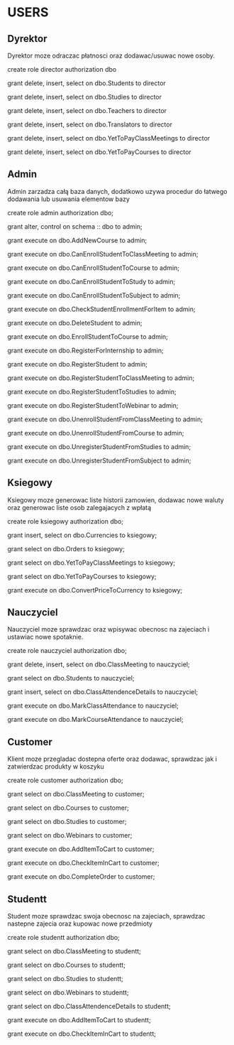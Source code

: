 # USERS

## Dyrektor

Dyrektor moze odraczac płatnosci oraz dodawac/usuwac nowe osoby.

create role director authorization dbo

grant delete, insert, select on dbo.Students to director

grant delete, insert, select on dbo.Studies to director

grant delete, insert, select on dbo.Teachers to director

grant delete, insert, select on dbo.Translators to director

grant delete, insert, select on dbo.YetToPayClassMeetings to director

grant delete, insert, select on dbo.YetToPayCourses to director

## Admin

Admin zarzadza całą baza danych, dodatkowo uzywa procedur do łatwego dodawania lub usuwania elementow bazy

create role admin authorization dbo;

grant alter, control on schema :: dbo to admin;

grant execute on dbo.AddNewCourse to admin;

grant execute on dbo.CanEnrollStudentToClassMeeting to admin;

grant execute on dbo.CanEnrollStudentToCourse to admin;

grant execute on dbo.CanEnrollStudentToStudy to admin;

grant execute on dbo.CanEnrollStudentToSubject to admin;

grant execute on dbo.CheckStudentEnrollmentForItem to admin;

grant execute on dbo.DeleteStudent to admin;

grant execute on dbo.EnrollStudentToCourse to admin;

grant execute on dbo.RegisterForInternship to admin;

grant execute on dbo.RegisterStudent to admin;

grant execute on dbo.RegisterStudentToClassMeeting to admin;

grant execute on dbo.RegisterStudentToStudies to admin;

grant execute on dbo.RegisterStudentToWebinar to admin;

grant execute on dbo.UnenrollStudentFromClassMeeting to admin;

grant execute on dbo.UnenrollStudentFromCourse to admin;

grant execute on dbo.UnregisterStudentFromStudies to admin;

grant execute on dbo.UnregisterStudentFromSubject to admin;

## Ksiegowy

Ksiegowy moze generowac liste historii zamowien, dodawac nowe waluty oraz generowac liste osob zalegajacych z wpłatą

create role ksiegowy authorization dbo;

grant insert, select on dbo.Currencies to ksiegowy;

grant select on dbo.Orders to ksiegowy;

grant select on dbo.YetToPayClassMeetings to ksiegowy;

grant select on dbo.YetToPayCourses to ksiegowy;

grant execute on dbo.ConvertPriceToCurrency to ksiegowy;

## Nauczyciel

Nauczyciel moze sprawdzac oraz wpisywac obecnosc na zajeciach i ustawiac nowe spotaknie.

create role nauczyciel authorization dbo;

grant delete, insert, select on dbo.ClassMeeting to nauczyciel;

grant select on dbo.Students to nauczyciel;

grant insert, select on dbo.ClassAttendenceDetails to nauczyciel;

grant execute on dbo.MarkClassAttendance to nauczyciel;

grant execute on dbo.MarkCourseAttendance to nauczyciel;

## Customer

Klient moze przegladac dostepna oferte oraz dodawac, sprawdzac jak i zatwierdzac produkty w koszyku

create role customer authorization dbo;

grant select on dbo.ClassMeeting to customer;

grant select on dbo.Courses to customer;

grant select on dbo.Studies to customer;

grant select on dbo.Webinars to customer;

grant execute on dbo.AddItemToCart to customer;

grant execute on dbo.CheckItemInCart to customer;

grant execute on dbo.CompleteOrder to customer;

## Studentt

Student moze sprawdzac swoja obecnosc na zajeciach, sprawdzac nastepne zajecia oraz kupowac nowe przedmioty

create role studentt authorization dbo;

grant select on dbo.ClassMeeting to studentt;

grant select on dbo.Courses to studentt;

grant select on dbo.Studies to studentt;

grant select on dbo.Webinars to studentt;

grant select on dbo.ClassAttendenceDetails to studentt;

grant execute on dbo.AddItemToCart to studentt;

grant execute on dbo.CheckItemInCart to studentt;
